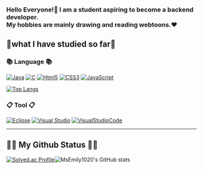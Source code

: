 <h3>Hello Everyone!👋 
I am a student aspiring to become a backend developer.<br>
My hobbies are mainly drawing and reading webtoons.❤</h3>

<h2>📕what I have studied so far📕</h2>
<h3>📚 Language 📚</h3>

[![Java](https://img.shields.io/badge/Java-007396?style=flat-square&logo=java&logoColor=white)](https://github.com/MsEmily1020) [![C](https://img.shields.io/badge/C-A8B9CC?style=flat-square&logo=c&logoColor=white)](https://github.com/MsEmily1020) [![Html5](https://img.shields.io/badge/Html5-E34F26?style=flat-square&logo=html5&logoColor=white)](https://github.com/hyeseung1020) [![CSS3](https://img.shields.io/badge/css-1572B6?style=flat-square&logo=css3&logoColor=white)](https://github.com/MsEmily1020) [![JavaScript](https://img.shields.io/badge/javascript-F7DF1E?style=flat-square&logo=javascript&logoColor=black)](https://github.com/MsEmily1020)

[![Top Langs](https://github-readme-stats.vercel.app/api/top-langs/?username=MsEmily1020&layout=compact)](https://github.com/anuraghazra/github-readme-stats)

<h3>📋 Tool 📋</h3>

[![Eclipse](https://img.shields.io/badge/Eclipse-2C2255?style=flat-square&logo=Eclipse&logoColor=white)](https://github.com/hyeseung1020) [![Visual Studio](https://img.shields.io/badge/VisualStudio-5C2D91?style=flat-square&logo=VisualStudio&logoColor=white)](https://github.com/hyeseung1020) [![VisualStudioCode](https://img.shields.io/badge/VisualStudioCode-007ACC?style=flat-square&logo=VisualStudioCode&logoColor=white)](https://github.com/hyeseung1020)


---

<h2>👩‍💻 My Github Status 👩‍💻</h2>

[![Solved.ac Profile](http://mazassumnida.wtf/api/v2/generate_badge?boj=seunghyesil)](https://solved.ac/seunghyesil/)![MsEmily1020's GitHub stats](https://github-readme-stats.vercel.app/api?username=MsEmily1020&show_icons=true)

<br>

